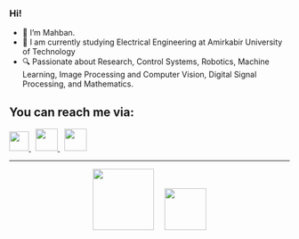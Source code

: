 ### Hi!


- 👋 I’m Mahban.
- 📘 I am currently studying Electrical Engineering at Amirkabir University of Technology
- 🔍 Passionate about Research, Control Systems, Robotics, Machine Learning, Image Processing and Computer Vision, Digital Signal Processing, and Mathematics.


##  You can reach me via: 

<div align="left">
<p> 
<a href = "https://www.linkedin.com/in/mahban-jafari-89b457183/">
 <img src="https://user-images.githubusercontent.com/54024838/181183655-3e895909-6e9d-474a-94c5-178b4ead285d.png" width="35">
</a> &nbsp;
<a href="mailto:mahbangj@gmail.com">
 <img src="https://user-images.githubusercontent.com/54024838/181189554-55ec7523-8d29-46ce-9c57-c3e80b77da02.png" width="40">
</a> &nbsp;
<a href="mailto:mahbangj@aut.ac.ir">
 <img src="https://user-images.githubusercontent.com/54024838/181596602-98b824a1-dc06-4d8c-823a-55a4c4e5ec1e.png" width="40">
</a>
</p>
</DIV>

---

<div align="center">
<p>
 <img src="https://user-images.githubusercontent.com/47852354/138564509-b5dffb4e-f48b-4db5-b8a4-1385ef2b22c8.png" width="110"> &nbsp; &nbsp;
 <img src="https://user-images.githubusercontent.com/54024838/181595846-e7ab0818-fc54-43b7-9f1b-6a4f2024d791.png" width="75">
</p>
</DIV>
